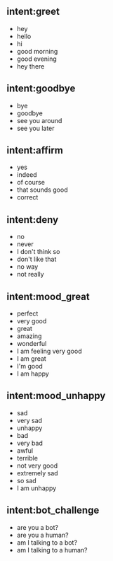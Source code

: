 ## intent:greet
- hey
- hello
- hi
- good morning
- good evening
- hey there

## intent:goodbye
- bye
- goodbye
- see you around
- see you later

## intent:affirm
- yes
- indeed
- of course
- that sounds good
- correct

## intent:deny
- no
- never
- I don't think so
- don't like that
- no way
- not really

## intent:mood_great
- perfect
- very good
- great
- amazing
- wonderful
- I am feeling very good
- I am great
- I'm good
- I am happy

## intent:mood_unhappy
- sad
- very sad
- unhappy
- bad
- very bad
- awful
- terrible
- not very good
- extremely sad
- so sad
- I am unhappy

## intent:bot_challenge
- are you a bot?
- are you a human?
- am I talking to a bot?
- am I talking to a human?
